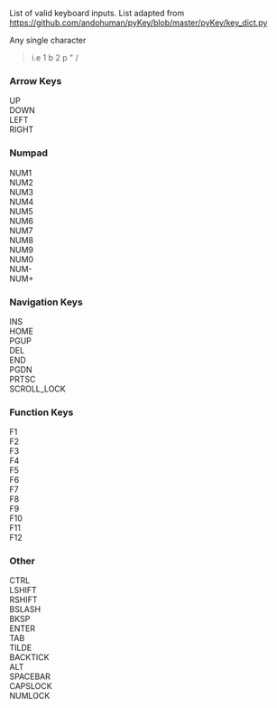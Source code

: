 List of valid keyboard inputs. List adapted from https://github.com/andohuman/pyKey/blob/master/pyKey/key_dict.py 

Any single character
> i.e 1 b 2 p " /

### Arrow Keys
UP  
DOWN  
LEFT  
RIGHT  

### Numpad
NUM1  
NUM2  
NUM3  
NUM4  
NUM5  
NUM6  
NUM7  
NUM8  
NUM9  
NUM0  
NUM-  
NUM+  

### Navigation Keys
INS  
HOME  
PGUP  
DEL  
END  
PGDN  
PRTSC  
SCROLL_LOCK  

### Function Keys
F1  
F2  
F3  
F4  
F5  
F6  
F7  
F8  
F9  
F10  
F11  
F12  

### Other
CTRL  
LSHIFT  
RSHIFT  
BSLASH  
BKSP  
ENTER  
TAB  
TILDE  
BACKTICK  
ALT  
SPACEBAR  
CAPSLOCK  
NUMLOCK  
